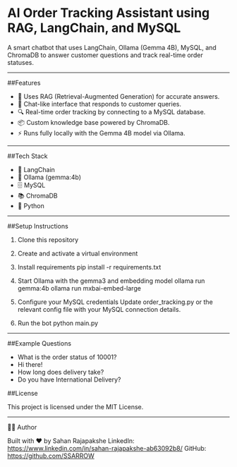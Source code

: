 # AI Order Tracking Assistant using RAG, LangChain, and MySQL


A smart chatbot that uses LangChain, Ollama (Gemma 4B), MySQL, and ChromaDB to answer customer questions and track real-time order statuses.

---
##Features

- 🧠 Uses RAG (Retrieval-Augmented Generation) for accurate answers.
- 💬 Chat-like interface that responds to customer queries.
- 🔍 Real-time order tracking by connecting to a MySQL database.
- 📦 Custom knowledge base powered by ChromaDB.
- ⚡ Runs fully locally with the Gemma 4B model via Ollama.

---

##Tech Stack

- 🧩 LangChain
- 🦙 Ollama (gemma:4b)
- 🗄️ MySQL
- 📚 ChromaDB
- 🐍 Python

---

##Setup Instructions

1. Clone this repository
   

2. Create and activate a virtual environment
   

3. Install requirements
   pip install -r requirements.txt

4. Start Ollama with the gemma3 and embedding model
   ollama run gemma:4b
   ollama run mxbai-embed-large

6. Configure your MySQL credentials
   Update order_tracking.py or the relevant config file with your MySQL connection details.

7. Run the bot
   python main.py

---
##Example Questions

- What is the order status of 10001?
- Hi there!
- How long does delivery take?
- Do you have International Delivery?


##License

This project is licensed under the MIT License.

---

👨‍💻 Author

Built with ❤️ by Sahan  Rajapakshe 
LinkedIn: https://www.linkedin.com/in/sahan-rajapakshe-ab63092b8/ 
GitHub: https://github.com/SSARROW
